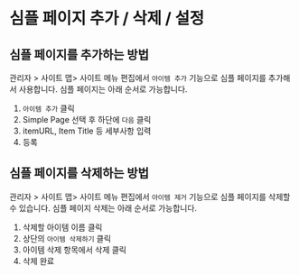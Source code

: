 # 심플 페이지 추가 / 삭제 / 설정

## 심플 페이지를 추가하는 방법

관리자 &gt; 사이트 맵&gt; 사이트 메뉴 편집에서 `아이템 추가` 기능으로 심플 페이지를 추가해서 사용합니다. 심플 페이지는 아래 순서로 가능합니다.

1. `아이템 추가` 클릭
2. Simple Page 선택 후 하단에 `다음` 클릭
3. itemURL, Item Title 등 세부사항 입력
4. 등록

## 심플 페이지를 삭제하는 방법

관리자 &gt; 사이트 맵&gt; 사이트 메뉴 편집에서 `아이템 제거` 기능으로 심플 페이지를 삭제할 수 있습니다. 심플 페이지 삭제는 아래 순서로 가능합니다.

1. 삭제할 아이템 이름 클릭
2. 상단의 `아이템 삭제하기` 클릭
3. 아이템 삭제 항목에서 삭제 클릭
4. 삭제 완료

